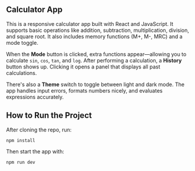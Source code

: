 ## Calculator App

This is a responsive calculator app built with React and JavaScript. It supports basic operations like addition, subtraction, multiplication, division, and square root. It also includes memory functions (M+, M-, MRC) and a mode toggle.

When the **Mode** button is clicked, extra functions appear—allowing you to calculate `sin`, `cos`, `tan`, and `log`. After performing a calculation, a **History** button shows up. Clicking it opens a panel that displays all past calculations.

There's also a **Theme** switch to toggle between light and dark mode. The app handles input errors, formats numbers nicely, and evaluates expressions accurately.

## How to Run the Project

After cloning the repo, run:

```
npm install
```

Then start the app with:

```
npm run dev
```

